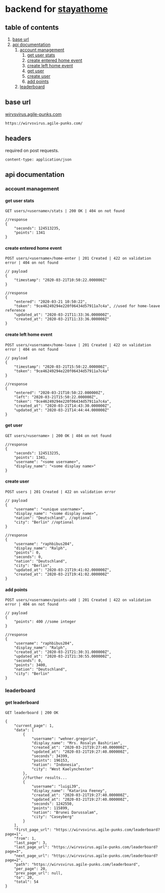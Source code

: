 # backend for [stayathome](https://github.com/raphbibus/wirvsvirus)

## table of contents

1. [base url](#base-url)
1. [api documentation](#api-documentation)
    1. [account management](#account-management)
        1. [get user stats](#get-user-stats)
        1. [create entered home event](#create-entered-home-event)
        1. [create left home event](#create-left-home-event)
        1. [get user](#get-user)
        1. [create user](#create-user)
        1. [add points](#add-points)
    1. [leaderboard](#leaderboard)

## base url

[wirvsvirus.agile-punks.com](https://wirvsvirus.agile-punks.com/)
```
https://wirvsvirus.agile-punks.com/
```

## headers

required on post requests.
```
content-type: application/json
```

## api documentation

### account management

#### get user stats

```
GET users/<username>/stats | 200 OK | 404 on not found
```

```json5
//response
{
    "seconds": 124513235,
    "points": 1341
}
```

#### create entered home event

```
POST users/<username>/home-enter | 201 Created | 422 on validation error | 404 on not found
```

```json5
// payload
{
    "timestamp": "2020-03-21T10:50:22.000000Z"
}
```

```json5
//response
{
    "entered": "2020-03-21 10:50:22",
    "token": "9ce46249294e220f06434d57911a7c4a", //used for home-leave reference
    "updated_at": "2020-03-21T11:33:36.000000Z",
    "created_at": "2020-03-21T11:33:36.000000Z"
}
```

#### create left home event

```
POST users/<username>/home-leave | 201 Created | 422 on validation error | 404 on not found
```

```json5
// payload
{
	"timestamp": "2020-03-21T15:50:22.000000Z",
	"token": "9ce46249294e220f06434d57911a7c4a"
}
```

```json5
//response
{
    "entered": "2020-03-21T10:50:22.000000Z",
    "left": "2020-03-21T15:50:22.000000Z",
    "token": "9ce46249294e220f06434d57911a7c4a",
    "created_at": "2020-03-21T14:43:30.000000Z",
    "updated_at": "2020-03-21T14:44:44.000000Z"
}
```

#### get user

```
GET users/<username> | 200 OK | 404 on not found
```

```json5
//response
{
    "seconds": 124513235,
    "points": 1341,
    "username": "<some username>",
    "display_name": "<some display name>"
}
```

#### create user

```
POST users | 201 Created | 422 on validation error
```

```json5
// payload
{
    "username": "<unique username>",
    "display_name": "<some display name>",
    "nation": "Deutschland", //optional
    "city": "Berlin" //optional
}
```

```json5
//response
{
    "username": "raphbibus204",
    "display_name": "Ralph",
    "points": 0,
    "seconds": 0,
    "nation": "Deutschland",
    "city": "Berlin",
    "updated_at": "2020-03-21T19:41:02.000000Z",
    "created_at": "2020-03-21T19:41:02.000000Z"
}
```

#### add points

```
POST users/<username>/points-add | 201 Created | 422 on validation error | 404 on not found
```

```json5
// payload
{
    "points": 400 //some integer
}
```

```json5
//response
{
    "username": "raphbibus204",
    "display_name": "Ralph",
    "created_at": "2020-03-21T21:30:31.000000Z",
    "updated_at": "2020-03-21T21:30:55.000000Z",
    "seconds": 0,
    "points": 3400,
    "nation": "Deutschland",
    "city": "Berlin"
}
```

### leaderboard

#### get leaderboard

```
GET leaderboard | 200 OK
```

```json5
{
    "current_page": 1,
    "data": [
        {
            "username": "wehner.gregorio",
            "display_name": "Mrs. Rosalyn Bashirian",
            "created_at": "2020-03-21T19:27:40.000000Z",
            "updated_at": "2020-03-21T19:27:40.000000Z",
            "seconds": 34399,
            "points": 196153,
            "nation": "Indonesia",
            "city": "West Kaelynchester"
        },
        //further results...
        {
            "username": "luigi39",
            "display_name": "Katarina Feeney",
            "created_at": "2020-03-21T19:27:40.000000Z",
            "updated_at": "2020-03-21T19:27:40.000000Z",
            "seconds": 1242550,
            "points": 115899,
            "nation": "Brunei Darussalam",
            "city": "Caseyberg"
        }
    ],
    "first_page_url": "https://wirvsvirus.agile-punks.com/leaderboard?page=1",
    "from": 1,
    "last_page": 3,
    "last_page_url": "https://wirvsvirus.agile-punks.com/leaderboard?page=3",
    "next_page_url": "https://wirvsvirus.agile-punks.com/leaderboard?page=2",
    "path": "https://wirvsvirus.agile-punks.com/leaderboard",
    "per_page": 20,
    "prev_page_url": null,
    "to": 20,
    "total": 54
}
```
